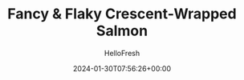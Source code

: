 ---
draft: true # Use this only for setting draft status
hidden: false # Use this to hide unwanted recipes
slug: # <post-title>
title: 'Fancy & Flaky Crescent-Wrapped Salmon'
description: "This juicy salmon wrapped in a crisp, golden-brown pastry shell is quick enough for a weeknight but impressive enough for a weekend dinner party or other special occasion. Simply spread salmon with Dijon mustard, then wrap it in pastry dough. While it bakes to a rich, flaky finish, you’ll whip up a tangy cream sauce with shallot, dill, and lemon zest to drizzle over the top. And for sides, there are roasted carrots sprinkled with herbaceous fresh dill, and a bright lemony mixed green salad with shallot and nutty sliced almonds."
image: https://img.hellofresh.com/f_auto,fl_lossy,q_auto,w_1200/hellofresh_s3/image/64ca4fbcd1320bb7c7146ad5-804e2183.jpeg
date: 2024-01-30T07:56:26+00:00
author: HelloFresh

tags: ['New', 'Seasonal']
categories: "main course"
cuisines: "French"
allergens: ['Fish', 'Wheat', 'Milk', 'Tree Nuts']

calories: 860
preptime: ['40 minutes', '10 minutes']
cooktime: # 180 = 3 Hours | In minutes
totaltime: PT40M
servings: 2

links:
  - description: "This juicy salmon wrapped in a crisp, golden-brown pastry shell is quick enough for a weeknight but impressive enough for a weekend dinner party or other special occasion. Simply spread salmon with Dijon mustard, then wrap it in pastry dough. While it bakes to a rich, flaky finish, you’ll whip up a tangy cream sauce with shallot, dill, and lemon zest to drizzle over the top. And for sides, there are roasted carrots sprinkled with herbaceous fresh dill, and a bright lemony mixed green salad with shallot and nutty sliced almonds."
    website: https://www.hellofresh.com/recipes/fancy-flaky-crescent-wrapped-salmon-64ca4fbcd1320bb7c7146ad5
    image: https://img.hellofresh.com/f_auto,fl_lossy,q_auto,w_1200/hellofresh_s3/image/64ca4fbcd1320bb7c7146ad5-804e2183.jpeg
 
weight: # 1 | You can add weight to some posts to override the default sorting (date descending)

comments: false # Keep False

ingredients: ['12 ounce Carrots', '1 unit Shallot', '¼ ounce Dill', '1 unit Lemon', '10 ounce Skin-on Salmon', '4 ounce Pillsbury™ Original Crescent Rolls', '1 tablespoon Flour', '4 teaspoon Dijon Mustard', '2 tablespoon Crème Fraîche', '2 ounce Mixed Greens', '½ ounce Sliced Almonds', ' Salt', ' Pepper', '1 tablespoon Cooking Oil', '1 tablespoon Olive Oil']

instructionTitles: ['Prep & Start Carrots', 'Prep Dough', 'Assemble Salmon', 'Finish Salmon & Carrots', 'Mix Sauce', 'Toss Salad', 'Fiinish & Serve']
instructions: ['• Adjust rack to top position (top and middle positions for 4 servings) and preheat oven to 425 degrees. Wash and dry produce. • Trim, peel, and cut carrots on a diagonal into ½-inch-thick pieces. Roughly chop dill. Halve, peel, and mince half the shallot (all for 4). Zest and quarter lemon. • Toss carrots on one side of a baking sheet with a large drizzle of oil, a pinch of salt, and pepper. (Spread carrots across entire baking sheet for 4.) Roast on top rack for 10 minutes. (You’ll add more to the sheet in Step 4.)', '• Unroll Pillsbury™️ Original Crescent Rolls on a floured work surface; separate into two rectangles (you’ll have four rectangles for 4 servings), keeping the short sides facing you. TIP: The rectangles will be perforated—keep them together as best you can. • Using a rolling pin, roll each dough rectangle until ⅛ inch thick, pinching the diagonal seam together and rolling over it to seal.', '• Pat salmon* dry with paper towels and season all over with salt and pepper. • Using the back of a spoon, evenly spread Dijon over dough rectangles. Place salmon horizontally, skin sides up, in the center of each rectangle. • Carefully fold top and bottom edges of dough over salmon, leaving ends open.', '• Once carrots have roasted 10 minutes, remove sheet from oven. Lightly coat seam sides of wrapped salmon with oil (a pastry brush works great here!). • Place wrapped salmon, seam sides down and at least 2 inches apart, on opposite side of baking sheet. (For 4 servings, leave carrots roasting; place salmon on a second baking sheet and roast on middle rack.) • Return to top rack and roast until salmon is cooked through, pastry is golden brown, and carrots are tender, 10-12 minutes more.', '• Meanwhile, in a small bowl, combine crème fraîche, half the dill, 1 TBSP minced shallot (2 TBSP for 4 servings), and as much lemon zest as you like. Season with a pinch of salt and pepper. • Add water 1 tsp at a time until mixture reaches a drizzling consistency. Refrigerate until ready to serve.', '• In a large bowl, whisk together juice from half the lemon, 1 TBSP olive oil (2 TBSP for 4 servings), a pinch of salt, and pepper. • Add mixed greens, almonds, and remaining minced shallot; toss until well coated.', '• Divide salmon, carrots, and salad between plates. • Sprinkle remaining dill over carrots. Top salmon with creamy dill sauce; squeeze remaining lemon wedges over top. Serve. Salmon is fully cooked when internal temperature reaches 145°.']
---